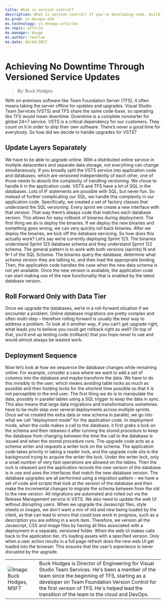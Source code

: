 ```yaml
---
title: What is version control?
description: What is version control? If you're developing code, building websites, or writing documentation, using version control is essential to protect your work.
ms.prod: vs-devops-alm
ms.technology: vs-devops-articles
ms.topic: article
ms.manager: douge
ms.author: routlaw
ms.date: 04/04/2017
---
```


# Achieving No Downtime Through Versioned Service Updates
> By: Buck Hodges

With on-premises software like Team Foundation Server (TFS), it often
means taking the server offline for updates and upgrades. Visual Studio
Team Services (VSTS) and TFS share the same code-base, so operating like
TFS would mean downtime. Downtime is a complete nonstarter for global
24×7 service. VSTS is a critical dependency for our customers. They
count on it in order to ship their own software. There’s never a good
time for everybody. So how did we decide to handle upgrades for
VSTS?

## Update Layers Separately

We have to be able to upgrade online. With a distributed online service
in multiple datacenters and separate data storage, not everything can
change simultaneously. If you broadly split the VSTS service into
application code and databases, which are versioned independently of
each other, one of those needs to absorb the complexity of handling
versioning.
We chose to handle it in the application code. VSTS and TFS have a lot
of SQL in the databases. Lots of IF statements are possible with SQL,
but never fun. So instead of further complicating our SQL, we handle
this complexity in our application code. Specifically, we created a set
of factory classes that understand the SQL versioning.
Every sprint we create a new interface with that version. That way
there’s always code that matches each database version. This allows
for easy rollback of binaries during deployment. The first thing we do
is deploy the binaries. If we deploy the new binaries and something goes
wrong, we can very quickly roll back binaries. After we deploy the
binaries, we kick off the database servicing.
So how does this actually work? Let’s say we’re currently deploying
Sprint 123. The binaries understand Sprint 123 database schema and they
understand Sprint 122 schema. The general pattern is to work with both
versions (sprints) N and N-1 of the SQL Schema. The binaries query the
database, determine what schema version they are talking to, and then
load the appropriate binding. Then, the application code handles the
case when the new data schema is not yet available. Once the new version
is available, the application code can start making use of the new
functionality that is enabled by the latest database version.

## Roll Forward Only with Data Tier

Once we upgrade the databases, we’re in a roll-forward situation if we
encounter a problem. Online database migrations are pretty complex and
often multi-step – therefore rolling forward is usually the best way to
address a problem. To look at it another way, if you can’t get upgrade
right, what leads you to believe you could get rollback right as well?
On top of that, you’d end up testing code (rollback) that you hope never
to use and would almost always be wasted work.

## Deployment Sequence

Now let’s look at how we sequence the database changes while remaining
online. For example, consider a case where we want to add a set of
columns into the database and maybe transform the data. We have to do
this invisibly to the user, which means avoiding table locks as much as
possible and then holding locks for the shortest time possible so that
it is not perceptible to the end user.
The first thing we do is to manipulate the data, possibly in parallel
tables using a SQL trigger to keep the data in sync. This also means
that large data migrations and transformations sometimes have to be
multi-step over several deployments across multiple sprints.
Once we’ve created the extra data or new schema in parallel, we go into
what we call “deployment mode” for the application code. In deployment
mode, when the code makes a call to the database, it first grabs a lock
on the schema and then releases it after running the stored procedure to
keep the database from changing between the time the call to the
database is issued and when the stored procedure runs.
The upgrade code acts as a schema writer and requests a writer lock on
the schema. The application code takes priority in taking a reader lock,
and the upgrade code sits in the background trying to acquire the writer
the lock. Under the writer lock, only a small number of very fast
operations are allowed on the tables. Then the lock is released and the
application records the new version of the database is in use and uses
the interfaces that match the new database version.
The database upgrades are all performed using a migration pattern – we
have a set of code and scripts that look at the version of the database
and then make the incremental changes to migrate the schema between from
the old to the new version. All migrations are automated and rolled out
via the Release Management service in VSTS.
We also need to update the web UI without disrupting users. When we
upgrade the Javascript files, style sheets or images, we don’t want a
mix of old and new being loaded by the client, as that can lead to
errors that could lose work in progress, such as a description you are
editing in a work item. Therefore, we version all the Javascript, CSS
and image files by having all files associated with a deployment in a
separate, versioned folder. When the web UI makes calls back to the
application tier, it’s loading assets with a specified version. Only
when a user action results in a full page refresh does the new web UI
get loaded into the browser. This ensures that the user’s experience is
never disrupted by the upgrade.

|             |                           |
|-------------|---------------------------|
|![Image: Buck Hodges, MSFT](https://secure.gravatar.com/avatar/baad17c3a2d3ea8fffc392f9dd209426?s=130&d=mm&r=g)|Buck Hodges is Director of Engineering for Visual Studio Team Services. He's been a member of the team since the beginning of TFS, starting as a developer on Team Foundation Version Control for the first version of TFS. He's helped lead the transition of the team to the cloud and DevOps.|